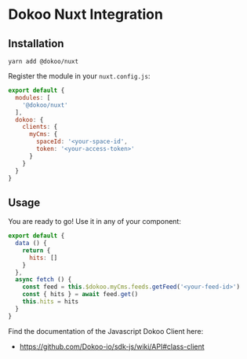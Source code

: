 # Dokoo Nuxt Integration

## Installation

```
yarn add @dokoo/nuxt
```

Register the module in your `nuxt.config.js`:

```javascript
export default {
  modules: [
    '@dokoo/nuxt'  
  ],
  dokoo: {
    clients: {
      myCms: {
        spaceId: '<your-space-id',
        token: '<your-access-token>'
      }
    }      
  } 
}
```

## Usage 
You are ready to go! Use it in any of your component:

```javascript
export default {
  data () {
    return {
      hits: []
    }
  },
  async fetch () {
    const feed = this.$dokoo.myCms.feeds.getFeed('<your-feed-id>')
    const { hits } = await feed.get()
    this.hits = hits
  }    
}
```

Find the documentation of the Javascript Dokoo Client here:

- https://github.com/Dokoo-io/sdk-js/wiki/API#class-client
